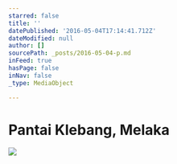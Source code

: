 ```yaml
---
starred: false
title: ''
datePublished: '2016-05-04T17:14:41.712Z'
dateModified: null
author: []
sourcePath: _posts/2016-05-04-p.md
inFeed: true
hasPage: false
inNav: false
_type: MediaObject

---
```

# Pantai Klebang, Melaka
![](https://the-grid-user-content.s3-us-west-2.amazonaws.com/0b892ad4-af3c-4777-8d3b-33aa4b3a0c17.jpg)